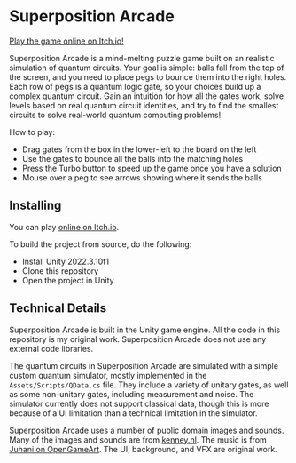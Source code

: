 # Superposition Arcade

[Play the game online on Itch.io!](https://rsoiffer.itch.io/superposition-arcade)

Superposition Arcade is a mind-melting puzzle game built on an realistic simulation of quantum circuits. Your goal is simple: balls fall from the top of the screen, and you need to place pegs to bounce them into the right holes. Each row of pegs is a quantum logic gate, so your choices build up a complex quantum circuit. Gain an intuition for how all the gates work, solve levels based on real quantum circuit identities, and try to find the smallest circuits to solve real-world quantum computing problems!

How to play:
- Drag gates from the box in the lower-left to the board on the left
- Use the gates to bounce all the balls into the matching holes
- Press the Turbo button to speed up the game once you have a solution
- Mouse over a peg to see arrows showing where it sends the balls

## Installing

You can play [online on Itch.io](https://rsoiffer.itch.io/superposition-arcade).

To build the project from source, do the following:
- Install Unity 2022.3.10f1
- Clone this repository
- Open the project in Unity

## Technical Details

Superposition Arcade is built in the Unity game engine. All the code in this repository is my original work. Superposition Arcade does not use any external code libraries.

The quantum circuits in Superposition Arcade are simulated with a simple custom quantum simulator, mostly implemented in the `Assets/Scripts/QData.cs` file. They include a variety of unitary gates, as well as some non-unitary gates, including measurement and noise. The simulator currently does not support classical data, though this is more because of a UI limitation than a technical limitation in the simulator.

Superposition Arcade uses a number of public domain images and sounds. Many of the images and sounds are from [kenney.nl](https://kenney.nl/). The music is from [Juhani on OpenGameArt](https://opengameart.org/content/5-chiptunes-action). The UI, background, and VFX are original work.
